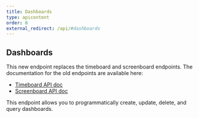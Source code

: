```yaml
---
title: Dashboards
type: apicontent
order: 8
external_redirect: /api/#dashboards
---
```


## Dashboards

<div class="alert alert-info">
This new endpoint replaces the timeboard and screenboard endpoints. The documentation for the old endpoints are available here:
    <ul>
        <li><a href="https://docs.datadoghq.com/graphing/faq/timeboard-api-doc"> Timeboard API doc</a></li>
        <li><a href="https://docs.datadoghq.com/graphing/faq/screenboard-api-doc"> Screenboard API doc</a></li>
    </ul>
</div>

This endpoint allows you to programmatically create, update, delete, and query dashboards.
